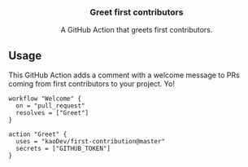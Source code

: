 <h3 align="center">Greet first contributors</h3>
<p align="center">A GitHub Action that greets first contributors.<p>

## Usage

This GitHub Action adds a comment with a welcome
message to PRs coming from first contributors to
your project. Yo!

```workflow
workflow "Welcome" {
  on = "pull_request"
  resolves = ["Greet"]
}

action "Greet" {
  uses = "kaoDev/first-contribution@master"
  secrets = ["GITHUB_TOKEN"]
}
```
